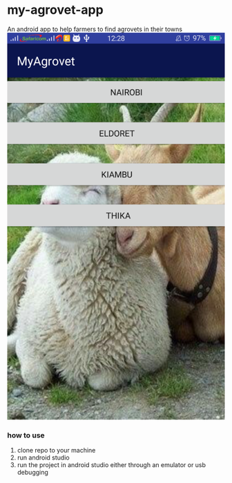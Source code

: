 # my-agrovet-app
An android app to help farmers to find agrovets in their towns
<img src ="public/images/agvt1.png">

<h3> how to use</h3>
 <ol>
  <li>clone repo to your machine</h3>
  <li> run android studio</li>
  <li> run the project in android studio either through an emulator or usb debugging</li>
  </ol>
